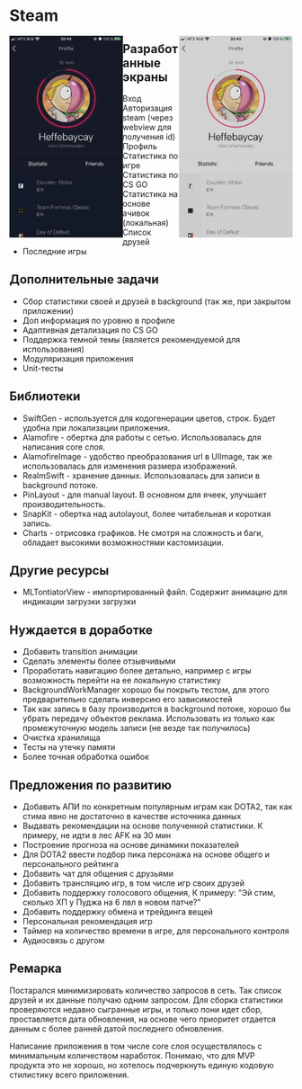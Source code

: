 # Steam
<img src="https://github.com/DanielSwift1992/Steam/blob/master/gitHubImages/darkMode.png" width="40%" align="left">    <img src="https://github.com/DanielSwift1992/Steam/blob/master/gitHubImages/lightMode.png" width="40%" align="right"> 


## Разработанные экраны

- Вход
- Авторизация steam (через webview для получения id)
- Профиль
- Статистика по игре
- Статистика по CS GO
- Статистика на основе ачивок (локальная)
- Список друзей
- Последние игры

## Дополнительные задачи

- Сбор статистики своей и друзей в background (так же, при закрытом приложении)
- Доп информация по уровню в профиле
- Адаптивная детализация по CS GO
- Поддержка темной темы (является рекомендуемой для использования)
- Модуляризация приложения
- Unit-тесты

## Библиотеки

* SwiftGen - используется для кодогенерации цветов, строк.  Будет удобна при локализации приложения.
* Alamofire - обертка для работы с сетью. Использовалась для написания core слоя.
* AlamofireImage - удобство преобразования url в UIImage, так же использовалась для изменения размера изображений. 
* RealmSwift - хранение данных. Использовалась для записи в background потоке.
* PinLayout - для manual layout. В основном для ячеек, улучшает производительность.
* SnapKit - обертка над autolayout, более читабельная и короткая запись.
* Charts - отрисовка графиков. Не смотря на сложность и баги, обладает высокими возможностями кастомизации.

## Другие ресурсы

* MLTontiatorView - импортированный файл. Содержит анимацию для индикации загрузки загрузки

## Нуждается в доработке

* Добавить transition анимации
* Сделать элементы более отзывчивыми
* Проработать навигацию более детально, например с игры возможность перейти на ее локальную статистику
* BackgroundWorkManager хорошо бы покрыть тестом, для этого предварительно сделать инверсию его зависимостей
* Так как запись в базу производится в background потоке, хорошо бы убрать передачу объектов реклама. Использовать из только как промежуточную модель записи (не везде так получилось)
* Очистка хранилища
* Тесты на утечку памяти
* Более точная обработка ошибок

## Предложения по развитию

* Добавить АПИ по конкретным популярным играм как DOTA2, так как cтима явно не достаточно в качестве источника данных
* Выдавать рекомендации на основе полученной статистики. К примеру, не идти в лес AFK на 30 мин
* Построение прогноза на основе динамики показателей
* Для DOTA2 ввести подбор пика персонажа на основе общего и персонального рейтинга
* Добавить чат для общения с друзьями
* Добавить трансляцию игр, в том числе игр своих друзей
* Добавить поддержку голосового общения, К примеру: “Эй cтим, сколько ХП у Пуджа на 6 лвл в новом патче?”
* Добавить поддержку обмена и трейдинга вещей
* Персональная рекомендация игр
* Таймер на количество времени в игре, для персонального контроля
* Аудиосвязь с другом

## Ремарка

Постарался минимизировать количество запросов в сеть. Так список друзей и их данные получаю одним запросом. Для сборка статистики проверяются недавно сыгранные игры, и только пони идет сбор, проставляется дата обновления, на основе чего приоритет отдается данным с более ранней датой последнего обновления.

Написание приложения в том числе core слоя осуществлялось с минимальным количеством наработок. Понимаю, что для MVP продукта это не хорошо, но хотелось подчеркнуть единую кодовую стилистику всего приложения.
